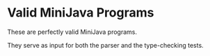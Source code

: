 Valid MiniJava Programs
=======================
These are perfectly valid MiniJava programs.

They serve as input for both the parser and the type-checking tests.
